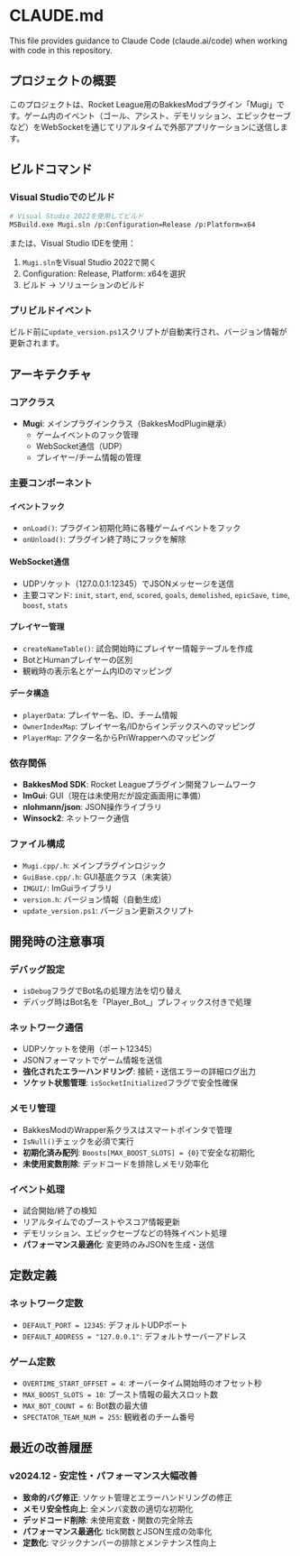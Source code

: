 # CLAUDE.md

This file provides guidance to Claude Code (claude.ai/code) when working with code in this repository.

## プロジェクトの概要

このプロジェクトは、Rocket League用のBakkesModプラグイン「Mugi」です。ゲーム内のイベント（ゴール、アシスト、デモリッション、エピックセーブなど）をWebSocketを通じてリアルタイムで外部アプリケーションに送信します。

## ビルドコマンド

### Visual Studioでのビルド
```bash
# Visual Studio 2022を使用してビルド
MSBuild.exe Mugi.sln /p:Configuration=Release /p:Platform=x64
```

または、Visual Studio IDEを使用：
1. `Mugi.sln`をVisual Studio 2022で開く
2. Configuration: Release, Platform: x64を選択
3. ビルド -> ソリューションのビルド

### プリビルドイベント
ビルド前に`update_version.ps1`スクリプトが自動実行され、バージョン情報が更新されます。

## アーキテクチャ

### コアクラス
- **Mugi**: メインプラグインクラス（BakkesModPlugin継承）
  - ゲームイベントのフック管理
  - WebSocket通信（UDP）
  - プレイヤー/チーム情報の管理

### 主要コンポーネント

#### イベントフック
- `onLoad()`: プラグイン初期化時に各種ゲームイベントをフック
- `onUnload()`: プラグイン終了時にフックを解除

#### WebSocket通信
- UDPソケット（127.0.0.1:12345）でJSONメッセージを送信
- 主要コマンド: `init`, `start`, `end`, `scored`, `goals`, `demolished`, `epicSave`, `time`, `boost`, `stats`

#### プレイヤー管理
- `createNameTable()`: 試合開始時にプレイヤー情報テーブルを作成
- BotとHumanプレイヤーの区別
- 観戦時の表示名とゲーム内IDのマッピング

#### データ構造
- `playerData`: プレイヤー名、ID、チーム情報
- `OwnerIndexMap`: プレイヤー名/IDからインデックスへのマッピング
- `PlayerMap`: アクター名からPriWrapperへのマッピング

### 依存関係
- **BakkesMod SDK**: Rocket Leagueプラグイン開発フレームワーク
- **ImGui**: GUI（現在は未使用だが設定画面用に準備）
- **nlohmann/json**: JSON操作ライブラリ
- **Winsock2**: ネットワーク通信

### ファイル構成
- `Mugi.cpp/.h`: メインプラグインロジック
- `GuiBase.cpp/.h`: GUI基底クラス（未実装）
- `IMGUI/`: ImGuiライブラリ
- `version.h`: バージョン情報（自動生成）
- `update_version.ps1`: バージョン更新スクリプト

## 開発時の注意事項

### デバッグ設定
- `isDebug`フラグでBot名の処理方法を切り替え
- デバッグ時はBot名を「Player_Bot_」プレフィックス付きで処理

### ネットワーク通信
- UDPソケットを使用（ポート12345）
- JSONフォーマットでゲーム情報を送信
- **強化されたエラーハンドリング**: 接続・送信エラーの詳細ログ出力
- **ソケット状態管理**: `isSocketInitialized`フラグで安全性確保

### メモリ管理
- BakkesModのWrapper系クラスはスマートポインタで管理
- `IsNull()`チェックを必須で実行
- **初期化済み配列**: `Boosts[MAX_BOOST_SLOTS] = {0}`で安全な初期化
- **未使用変数削除**: デッドコードを排除しメモリ効率化

### イベント処理
- 試合開始/終了の検知
- リアルタイムでのブーストやスコア情報更新  
- デモリッション、エピックセーブなどの特殊イベント処理
- **パフォーマンス最適化**: 変更時のみJSONを生成・送信

## 定数定義

### ネットワーク定数
- `DEFAULT_PORT = 12345`: デフォルトUDPポート
- `DEFAULT_ADDRESS = "127.0.0.1"`: デフォルトサーバーアドレス

### ゲーム定数
- `OVERTIME_START_OFFSET = 4`: オーバータイム開始時のオフセット秒
- `MAX_BOOST_SLOTS = 10`: ブースト情報の最大スロット数
- `MAX_BOT_COUNT = 6`: Bot数の最大値
- `SPECTATOR_TEAM_NUM = 255`: 観戦者のチーム番号

## 最近の改善履歴

### v2024.12 - 安定性・パフォーマンス大幅改善
- **致命的バグ修正**: ソケット管理とエラーハンドリングの修正
- **メモリ安全性向上**: 全メンバ変数の適切な初期化
- **デッドコード削除**: 未使用変数・関数の完全除去
- **パフォーマンス最適化**: tick関数とJSON生成の効率化
- **定数化**: マジックナンバーの排除とメンテナンス性向上
